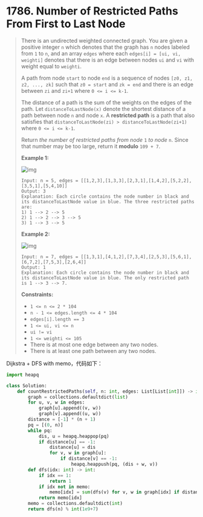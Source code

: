 # 1786. Number of Restricted Paths From First to Last Node

> There is an undirected weighted connected graph. You are given a positive integer `n` which denotes that the graph has `n` nodes labeled from `1` to `n`, and an array `edges` where each `edges[i] = [ui, vi, weighti]` denotes that there is an edge between nodes `ui` and `vi` with weight equal to `weighti`.
>
> A path from node `start` to node `end` is a sequence of nodes `[z0, z1, z2, ..., zk]` such that `z0 = start` and `zk = end` and there is an edge between `zi` and `zi+1` where `0 <= i <= k-1`.
>
> The distance of a path is the sum of the weights on the edges of the path. Let `distanceToLastNode(x)` denote the shortest distance of a path between node `n` and node `x`. A **restricted path** is a path that also satisfies that `distanceToLastNode(zi) > distanceToLastNode(zi+1)` where `0 <= i <= k-1`.
>
> Return *the number of restricted paths from node* `1` *to node* `n`. Since that number may be too large, return it **modulo** `109 + 7`.
>
>  
>
> **Example 1:**
>
> ![img](https://assets.leetcode.com/uploads/2021/02/17/restricted_paths_ex1.png)
>
> ```
> Input: n = 5, edges = [[1,2,3],[1,3,3],[2,3,1],[1,4,2],[5,2,2],[3,5,1],[5,4,10]]
> Output: 3
> Explanation: Each circle contains the node number in black and its distanceToLastNode value in blue. The three restricted paths are:
> 1) 1 --> 2 --> 5
> 2) 1 --> 2 --> 3 --> 5
> 3) 1 --> 3 --> 5
> ```
>
> **Example 2:**
>
> ![img](https://assets.leetcode.com/uploads/2021/02/17/restricted_paths_ex22.png)
>
> ```
> Input: n = 7, edges = [[1,3,1],[4,1,2],[7,3,4],[2,5,3],[5,6,1],[6,7,2],[7,5,3],[2,6,4]]
> Output: 1
> Explanation: Each circle contains the node number in black and its distanceToLastNode value in blue. The only restricted path is 1 --> 3 --> 7.
> ```
>
>  
>
> **Constraints:**
>
> - `1 <= n <= 2 * 104`
> - `n - 1 <= edges.length <= 4 * 104`
> - `edges[i].length == 3`
> - `1 <= ui, vi <= n`
> - `ui != vi`
> - `1 <= weighti <= 105`
> - There is at most one edge between any two nodes.
> - There is at least one path between any two nodes.

Dijkstra + DFS with memo，代码如下：

```python
import heapq

class Solution:
    def countRestrictedPaths(self, n: int, edges: List[List[int]]) -> int:
        graph = collections.defaultdict(list)
        for u, v, w in edges:
            graph[u].append((v, w))
            graph[v].append((u, w))
        distance = [-1] * (n + 1)
        pq = [(0, n)]
        while pq:
            dis, u = heapq.heappop(pq)
            if distance[u] == -1:
                distance[u] = dis
                for v, w in graph[u]:
                    if distance[v] == -1:
                        heapq.heappush(pq, (dis + w, v))
        def dfs(idx: int) -> int:
            if idx == 1:
                return 1
            if idx not in memo:
                memo[idx] = sum(dfs(v) for v, w in graph[idx] if distance[v] > distance[idx])
            return memo[idx]
        memo = collections.defaultdict(int)
        return dfs(n) % int(1e9+7)
```

